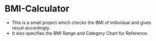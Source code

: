 # BMI-Calculator
<ul>
  <li>This is a small project which checks the BMI of Individual and gives result accordingly.</li>
  <li> It also specifies the BMI Range and Category Chart for Reference. </li>
</ul>
